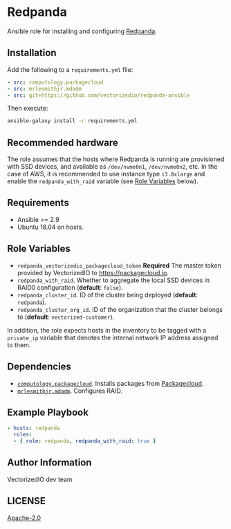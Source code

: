 # Redpanda

Ansible role for installing and configuring [Redpanda](https://vectorized.io).

## Installation

Add the following to a `requirements.yml` file:

```yaml
- src: computology.packagecloud
- src: mrlesmithjr.mdadm
- src: git+https://github.com/vectorizedio/redpanda-ansible
```

Then execute:

```bash
ansible-galaxy install -r requirements.yml
```

## Recommended hardware

The role assumes that the hosts where Redpanda is running are 
provisioned with SSD devices, and available as `/dev/nvme0n1`, 
`/dev/nvme0n2`, etc. In the case of AWS, it is recommended to use 
instance type `i3.8xlarge` and enable the `redpanda_with_raid` 
variable (see [Role Variables](#-role-variables) below).

## Requirements

  * Ansible >= 2.9
  * Ubuntu 18.04 on hosts.

## Role Variables

  * `redpanda_vectorizedio_packagecloud_token` **Required** The master 
    token provided by VectorizedIO to <https://packagecloud.io>.
  * `redpanda_with_raid`. Whether to aggregate the local SSD devices 
    in RAID0 configuration (**default**: `false`).
  * `redpanda_cluster_id`. ID of the cluster being deployed 
    (**default**: `redpanda`).
  * `redpanda_cluster_org_id`. ID of the organization that the cluster 
    belongs to (**default**: `vectorized-customer`).

In addition, the role expects hosts in the inventory to be tagged with 
a `private_ip` variable that denotes the internal network IP address 
assigned to them.

## Dependencies

  * [`computology.packagecloud`](https://github.com/computology/packagecloud-ansible-role). 
    Installs packages from [Packagecloud](https://packagecloud.io).
  * [`mrlesmithjr.mdadm`](https://github.com/mrlesmithjr/ansible-mdadm/). Configures RAID.

## Example Playbook

```yaml
- hosts: redpanda
  roles:
  - { role: redpanda, redpanda_with_raid: true }
```

## Author Information

VectorizedIO dev team

## LICENSE

[Apache-2.0](./LICENSE)
